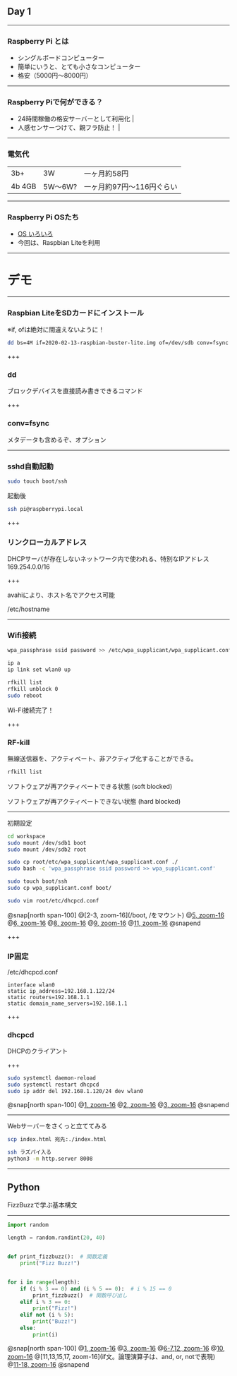 ## Day 1

---

### Raspberry Pi とは

- シングルボードコンピューター
- 簡単にいうと、とても小さなコンピューター
- 格安（5000円〜8000円）

---

### Raspberry Piで何ができる？

- 24時間稼働の格安サーバーとして利用化 |
- 人感センサーつけて、親フラ防止！ |

---

### 電気代

|        |         |                           |
|--------|---------|---------------------------|
| 3b+    | 3W      | 一ヶ月約58円              |
| 4b 4GB | 5W〜6W? | 一ヶ月約97円〜116円ぐらい |

---

### Raspberry Pi OSたち

- [OS いろいろ](https://www.raspberrypi.org/downloads/)
- 今回は、Raspbian Liteを利用

---

# デモ

---

### Raspbian LiteをSDカードにインストール
※if, ofは絶対に間違えないように！

```bash zoom-11
dd bs=4M if=2020-02-13-raspbian-buster-lite.img of=/dev/sdb conv=fsync
```

+++

### dd
ブロックデバイスを直接読み書きできるコマンド

+++

### conv=fsync
メタデータも含めるぞ、オプション

---

### sshd自動起動
```bash
sudo touch boot/ssh
```

起動後
```bash
ssh pi@raspberrypi.local
```

+++

### リンクローカルアドレス
DHCPサーバが存在しないネットワーク内で使われる、特別なIPアドレス
169.254.0.0/16

+++

avahiにより、ホスト名でアクセス可能

/etc/hostname

---

### Wifi接続

```bash
wpa_passphrase ssid password >> /etc/wpa_supplicant/wpa_supplicant.conf

ip a
ip link set wlan0 up

rfkill list
rfkill unblock 0
sudo reboot
```

Wi-Fi接続完了！

+++

### RF-kill
無線送信器を、アクティベート、非アクティブ化することができる。

```bash
rfkill list
```

ソフトウェアが再アクティベートできる状態 (soft blocked) 

ソフトウェアが再アクティベートできない状態 (hard blocked) 

---

初期設定

```bash zoom-10
cd workspace
sudo mount /dev/sdb1 boot
sudo mount /dev/sdb2 root

sudo cp root/etc/wpa_supplicant/wpa_supplicant.conf ./
sudo bash -c 'wpa_passphrase ssid password >> wpa_supplicant.conf'

sudo touch boot/ssh
sudo cp wpa_supplicant.conf boot/

sudo vim root/etc/dhcpcd.conf
```

@snap[north span-100]
@[2-3, zoom-16](/boot, /をマウント)
@[5, zoom-16](デフォルト接続情報をコピー)
@[6, zoom-16](接続したいSSID設定を追記)
@[8, zoom-16](起動時にsshdを起動させる用)
@[9, zoom-16](boot/wpa_supplicant.confに置くことで、いい感じに設定してくれる)
@[11, zoom-16](必要に応じて、IP固定とかする)
@snapend

+++

### IP固定

/etc/dhcpcd.conf

```text
interface wlan0
static ip_address=192.168.1.122/24
static routers=192.168.1.1
static domain_name_servers=192.168.1.1
```

+++

### dhcpcd
DHCPのクライアント

+++

```bash
sudo systemctl daemon-reload
sudo systemctl restart dhcpcd
sudo ip addr del 192.168.1.120/24 dev wlan0
```

@snap[north span-100]
@[1, zoom-16](設定変更を反映させる。今回の修正には実は関係ないので不要)
@[2, zoom-16](dhcpcdサービスを再起動)
@[3, zoom-16](不要なIPを削除)
@snapend


---

Webサーバーをさくっと立ててみる

```bash
scp index.html 宛先:./index.html

ssh ラズパイ入る
python3 -m http.server 8008
```


---

## Python
FizzBuzzで学ぶ基本構文

---

```python zoom-10
import random

length = random.randint(20, 40)


def print_fizzbuzz():  # 関数定義
    print("Fizz Buzz!")


for i in range(length):
    if (i % 3 == 0) and (i % 5 == 0):  # i % 15 == 0
        print_fizzbuzz()  # 関数呼び出し
    elif i % 3 == 0:
        print("Fizz!")
    elif not (i % 5):
        print("Buzz!")
    else:
        print(i)
```

@snap[north span-100]
@[1, zoom-16](randomパッケージの読み込み)
@[3, zoom-16](20〜40の間でランダムな整数を返す)
@[6-7,12, zoom-16](関数定義。printでコンソールに出力)
@[10, zoom-16](for文。rangeは、指定個数の連番配列を返してくれる)
@[11,13,15,17, zoom-16](if文。論理演算子は、and, or, notで表現)
@[11-18, zoom-16](fizzbuzz)
@snapend
